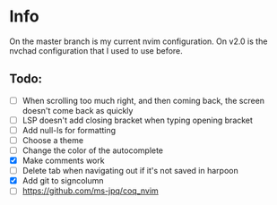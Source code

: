 # Info
On the master branch is my current nvim configuration. On v2.0 is the nvchad configuration that I used to use before.

## Todo:
- [ ] When scrolling too much right, and then coming back, the screen doesn't come back as quickly
- [ ] LSP doesn't add closing bracket when typing opening bracket
- [ ] Add null-ls for formatting
- [ ] Choose a theme
- [ ] Change the color of the autocomplete
- [x] Make comments work
- [ ] Delete tab when navigating out if it's not saved in harpoon
- [x] Add git to signcolumn
- [ ] https://github.com/ms-jpq/coq_nvim